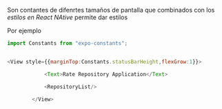 Son contantes de difenrtes tamaños de pantalla que combinados con los *estilos en React NAtive* permite dar estilos

Por ejemplo

````JavaScript
import Constants from "expo-constants";


<View style={{marginTop:Constants.statusBarHeight,flexGrow:1}}>

            <Text>Rate Repository Application</Text>

            <RepositoryList/>

        </View>


````
